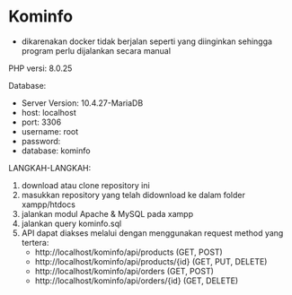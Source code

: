 # Kominfo

- dikarenakan docker tidak berjalan seperti yang diinginkan sehingga program perlu dijalankan secara manual

PHP versi: 8.0.25

Database:

- Server Version: 10.4.27-MariaDB
- host: localhost
- port: 3306
- username: root
- password:
- database: kominfo

LANGKAH-LANGKAH:

1. download atau clone repository ini
2. masukkan repository yang telah didownload ke dalam folder xampp/htdocs
3. jalankan modul Apache & MySQL pada xampp
4. jalankan query kominfo.sql
5. API dapat diakses melalui dengan menggunakan request method yang tertera:
   - http://localhost/kominfo/api/products (GET, POST)
   - http://localhost/kominfo/api/products/{id} (GET, PUT, DELETE)
   - http://localhost/kominfo/api/orders (GET, POST)
   - http://localhost/kominfo/api/orders/{id} (GET, DELETE)
